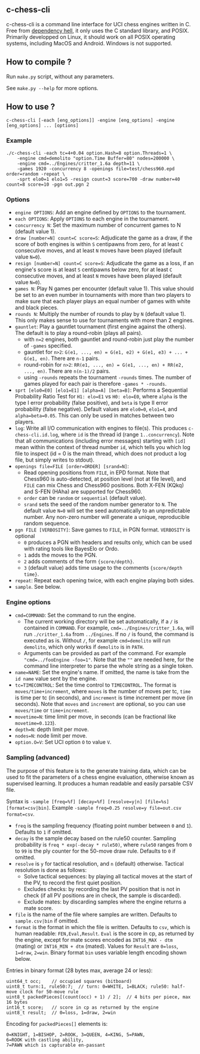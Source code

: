 ## c-chess-cli

c-chess-cli is a command line interface for UCI chess engines written in C. Free from [dependency hell](https://en.wikipedia.org/wiki/Dependency_hell), it only uses the C standard library, and POSIX. Primarily developped on Linux, it should work on all POSIX operating systems, including MacOS and Android. Windows is not supported.

## How to compile ?

Run `make.py` script, without any parameters.

See `make.py --help` for more options.

## How to use ?

```
c-chess-cli [-each [eng_options]] -engine [eng_options] -engine [eng_options] ... [options]
```

### Example

```
./c-chess-cli -each tc=4+0.04 option.Hash=8 option.Threads=1 \
    -engine cmd=demolito "option.Time Buffer=80" nodes=200000 \
    -engine cmd=../Engines/critter_1.6a depth=11 \
    -games 1920 -concurrency 8 -openings file=test/chess960.epd order=random -repeat \
    -sprt elo0=1 elo1=5 -resign count=3 score=700 -draw number=40 count=8 score=10 -pgn out.pgn 2
```

### Options

 * `engine OPTIONS`: Add an engine defined by `OPTIONS` to the tournament.
 * `each OPTIONS`: Apply `OPTIONS` to each engine in the tournament.
 * `concurrency N`: Set the maximum number of concurrent games to N (default value 1).
 * `draw [number=N] count=C score=S`: Adjudicate the game as a draw, if the score of both engines is within `S` centipawns from zero, for at least `C` consecutive moves, and at least `N` moves have been played (default value `N=0`).
 * `resign [number=N] count=C score=S`: Adjudicate the game as a loss, if an engine's score is at least `S` centipawns below zero, for at least `C` consecutive moves, and at least `N` moves have been played (default value `N=0`).
 * `games N`: Play N games per encounter (default value 1). This value should be set to an even number in tournaments with more than two players to make sure that each player plays an equal number of games with white and black pieces.
 * `rounds N`: Multiply the number of rounds to play by `N` (default value 1). This only makes sense to use for tournaments with more than 2 engines.
 * `gauntlet`: Play a gauntlet tournament (first engine against the others). The default is to play a round-robin (plays all pairs).
   * with `n=2` engines, both gauntlet and round-robin just play the number of `-games` specified.
   * gauntlet for `n>2`: `G(e1, ..., en) = G(e1, e2) + G(e1, e3) + ... + G(e1, en)`. There are `n-1` pairs.
   * round-robin for `n>2`: `RR(e1, ..., en) = G(e1, ..., en) + RR(e2, ..., en)`. There are `n(n-1)/2` pairs.
   * using `-rounds` repeats the tournament `-rounds` times. The number of games played for each pair is therefore `-games * -rounds`.
 * `sprt [elo0=E0] [elo1=E1] [alpha=A] [beta=B]`: Performs a Sequential Probability Ratio Test for `H1: elo=E1` vs `H0: elo=E0`, where `alpha` is the type I error probability (false positive), and `beta` is type II error probability (false negative). Default values are `elo0=0`, `elo1=4`, and `alpha=beta=0.05`. This can only be used in matches between two players.
 * `log`: Write all I/O communication with engines to file(s). This produces `c-chess-cli.id.log`, where `id` is the thread id (range `1..concurrency`). Note that all communications (including error messages) starting with `[id]` mean within the context of thread number `id`, which tells you which log file to inspect (id = 0 is the main thread, which does not product a log file, but simply writes to stdout).
 * `openings file=FILE [order=ORDER] [srand=N]`:
   * Read opening positions from `FILE`, in EPD format. Note that Chess960 is auto-detected, at position level (not at file level), and `FILE` can mix Chess and Chess960 positions. Both X-FEN (KQkq) and S-FEN (HAha) are supported for Chess960.
   * `order` can be `random` or `sequential` (default value).
   * `srand` sets the seed of the random number generator to `N`. The default value `N=0` will set the seed automatically to an unpredictable number. Any non-zero number will generate a unique, reproducible random sequence.
 * `pgn FILE [VERBOSITY]`: Save games to `FILE`, in PGN format. `VERBOSITY` is optional
   * `0` produces a PGN with headers and results only, which can be used with rating tools like BayesElo or Ordo.
   * `1` adds the moves to the PGN.
   * `2` adds comments of the form `{score/depth}`.
   * `3` (default value) adds time usage to the comments `{score/depth time}`.
 * `repeat`: Repeat each opening twice, with each engine playing both sides.
 * `sample`. See below.

### Engine options

 * `cmd=COMMAND`: Set the command to run the engine.
   * The current working directory will be set automatically, if a `/` is contained in `COMMAND`. For example, `cmd=../Engines/critter_1.6a`, will run `./critter_1.6a` from `../Engines`. If no `/` is found, the command is executed as is. Without `/`, for example `cmd=demolito` will run `demolito`, which only works if `demolito` is in `PATH`.
   * Arguments can be provided as part of the command. For example `"cmd=../fooEngine -foo=1"`. Note that the `""` are needed here, for the command line interpreter to parse the whole string as a single token.
 * `name=NAME`: Set the engine's name. If omitted, the name is take from the `id name` value sent by the engine.
 * `tc=TIMECONTROL`: Set the time control to `TIMECONTROL`. The format is `moves/time+increment`, where `moves` is the number of moves per tc, `time` is time per tc (in seconds), and `increment` is time increment per move (in seconds). Note that `moves` and `increment` are optional, so you can use `moves/time` or `time+increment`.
 * `movetime=N`: time limit per move, in seconds (can be fractional like `movetime=0.123`).
 * `depth=N`: depth limit per move.
 * `nodes=N`: node limit per move.
 * `option.O=V`: Set UCI option `O` to value `V`.

### Sampling (advanced)

The purpose of this feature is to the generate training data, which can be used to fit the parameters of a chess engine evaluation, otherwise known as supervised learning. It produces a human readable and easily parsable CSV file.

Syntax is `-sample [freq=%f] [decay=%f] [resolve=y|n] [file=%s] [format=csv|bin]`. Example `-sample freq=0.25 resolve=y file=out.csv format=csv`.
 * `freq` is the sampling frequency (floating point number between `0` and `1`). Defaults to `1` if omitted.
 * `decay` is the sample decay based on the rule50 counter. Sampling probability is `freq * exp(-decay * rule50)`, where `rule50` ranges from `0` to `99` is the ply counter for the 50-move draw rule. Defaults to `0` if omitted.
 * `resolve` is `y` for tactical resolution, and `n` (default) otherwise. Tactical resolution is done as follows:
   * Solve tactical sequences: by playing all tactical moves at the start of the PV, to record the first quiet position.
   * Excludes checks: by recording the last PV position that is not in check (if all PV positions are in check, the sample is discarded).
   * Exclude mates: by discarding samples where the engine returns a mate score.
 * `file` is the name of the file where samples are written. Defaults to `sample.csv|bin` if omitted.
 * `format` is the format in which the file is written. Defaults to `csv`, which is human readable: `FEN,Eval,Result`. `Eval` is the score in cp, as returned by the engine, except for mate scores encoded as `INT16_MAX - dtm` (mating) or `INT16_MIN + dtm` (mated). Values for `Result` are `0=loss`, `1=draw`, `2=win`. Binary format `bin` uses variable length encoding shown below.

Entries in binary format (28 bytes max, average 24 or less):
```
uint64_t occ;    // occupied squares (bitboard)
uint8_t turn:1, rule50:7;  // turn: 0=WHITE, 1=BLACK; rule50: half-move clock for 50-move rule
uint8_t packedPieces[(count(occ) + 1) / 2];  // 4 bits per piece, max 16 bytes
int16_t score;   // score in cp as returned by the engine
uint8_t result;  // 0=loss, 1=draw, 2=win
```
Encoding for `packedPieces[]` elements is:
```
0=KNIGHT, 1=BISHOP, 2=ROOK, 3=QUEEN, 4=KING, 5=PAWN,
6=ROOK with castling ability,
7=PAWN which is capturable en-passant
```
